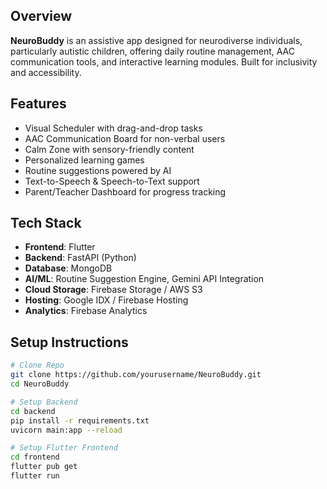 
## Overview
**NeuroBuddy** is an assistive app designed for neurodiverse individuals, particularly autistic children, offering daily routine management, AAC communication tools, and interactive learning modules. Built for inclusivity and accessibility.

## Features
- Visual Scheduler with drag-and-drop tasks
- AAC Communication Board for non-verbal users
- Calm Zone with sensory-friendly content
- Personalized learning games
- Routine suggestions powered by AI
- Text-to-Speech & Speech-to-Text support
- Parent/Teacher Dashboard for progress tracking

## Tech Stack
- **Frontend**: Flutter
- **Backend**: FastAPI (Python)
- **Database**: MongoDB
- **AI/ML**: Routine Suggestion Engine, Gemini API Integration
- **Cloud Storage**: Firebase Storage / AWS S3
- **Hosting**: Google IDX / Firebase Hosting
- **Analytics**: Firebase Analytics

## Setup Instructions
```bash
# Clone Repo
git clone https://github.com/yourusername/NeuroBuddy.git
cd NeuroBuddy

# Setup Backend
cd backend
pip install -r requirements.txt
uvicorn main:app --reload

# Setup Flutter Frontend
cd frontend
flutter pub get
flutter run

